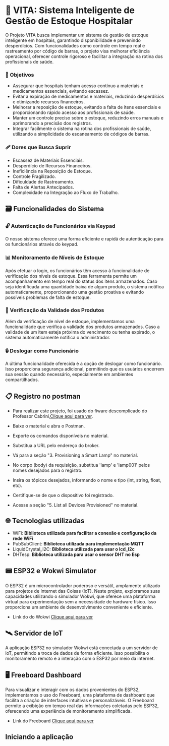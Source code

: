 # 💙 VITA: Sistema Inteligente de Gestão de Estoque Hospitalar
O Projeto VITA busca implementar um sistema de gestão de estoque inteligente em hospitais, garantindo disponibilidade e prevenindo desperdícios. Com funcionalidades como controle em tempo real e rastreamento por código de barras, o projeto visa melhorar eficiência operacional, oferecer controle rigoroso e facilitar a integração na rotina dos profissionais de saúde.

### 🎯 Objetivos
- Assegurar que hospitais tenham acesso contínuo a materiais e medicamentos essenciais, evitando escassez.
- Evitar a expiração de medicamentos e materiais, reduzindo desperdícios e otimizando recursos financeiros.
- Melhorar a reposição de estoque, evitando a falta de itens essenciais e proporcionando rápido acesso aos profissionais de saúde.
- Manter um controle preciso sobre o estoque, reduzindo erros manuais e aprimorando a precisão dos registros.
- Integrar facilmente o sistema na rotina dos profissionais de saúde, utilizando a simplicidade do escaneamento de códigos de barras.

### 🩹 Dores que Busca Suprir
- Escassez de Materiais Essenciais.
- Desperdício de Recursos Financeiros.
- Ineficiência na Reposição de Estoque.
- Controle Fragilizado.
- Dificuldade de Rastreamento.
- Falta de Alertas Antecipados.
- Complexidade na Integração ao Fluxo de Trabalho.

## 🗃 Funcionalidades do Sistema

### 🔓 Autenticação de Funcionários via Keypad

O nosso sistema oferece uma forma eficiente e rapidá de autenticação para os funcionários através do keypad.

### 📊 Monitoramento de Níveis de Estoque

Após efetuar o login, os funcionários têm acesso à funcionalidade de verificação dos níveis de estoque. 
Essa ferramenta permite um acompanhamento em tempo real do status dos itens armazenados. 
Caso seja identificada uma quantidade baixa de algum produto, o sistema notifica automaticamente, proporcionando uma gestão proativa e evitando possíveis problemas de falta de estoque.

### 📆 Verificação da Validade dos Produtos

Além da verificação de nível de estoque, implementamos uma funcionalidade que verifica a validade dos produtos armazenados. 
Caso a validade de um item esteja próxima do vencimento ou tenha expirado, o sistema automaticamente notifica o administrador. 

### 🔒 Deslogar como Funcionário

A última funcionalidade oferecida é a opção de deslogar como funcionário. 
Isso proporciona segurança adicional, permitindo que os usuários encerrem sua sessão quando necessário, especialmente em ambientes compartilhados.

## 📋 Registro no postman

- Para realizar este projeto, foi usado do fiware descomplicado do Professor Cabrini,<a href="https://github.com/fabiocabrini/fiware">Clique aqui para ver</a>.
  
- Baixe o material e abra o Postman.
  
- Exporte os comandos disponíveis no material.
  
- Substitua a URL pelo endereço do broker.
  
- Vá para a seção "3. Provisioning a Smart Lamp" no material.
  
- No corpo (body) da requisição, substitua 'lamp' e 'lamp001' pelos nomes desejados para o registro.
  
- Insira os tópicos desejados, informando o nome e tipo (int, string, float, etc).
  
- Certifique-se de que o dispositivo foi registrado.
  
- Acesse a seção "5. List all Devices Provisioned" no material.

## 🌐 Tecnologias utilizadas
- WiFi:
**Biblioteca utilizada para facilitar a conexão e configuração da rede WiFi**
- PubSubClient:
**Biblioteca utilizada para implementação MQTT**
- LiquidCrystal_I2C:
**Biblioteca utilizada para usar o lcd_I2c**
- DHTesp:
**Biblioteca utilizada para usar o sensor DHT no Esp**

## 📟 ESP32 e Wokwi Simulator
O ESP32 é um microcontrolador poderoso e versátil, amplamente utilizado para projetos de Internet das Coisas (IoT). 
Neste projeto, exploramos suas capacidades utilizando o simulador Wokwi, que oferece uma plataforma virtual para experimentação sem a necessidade de hardware físico. Isso proporciona um ambiente de desenvolvimento conveniente e eficiente.

- Link do do Wokwi <a href="https://wokwi.com/projects/382150998462319617">Clique aqui para ver</a>

## 🛰️ Servidor de IoT
A aplicação ESP32 no simulador Wokwi está conectada a um servidor de IoT, permitindo a troca de dados de forma eficiente. Isso possibilita o monitoramento remoto e a interação com o ESP32 por meio da internet.

## 🖥️ Freeboard Dashboard
Para visualizar e interagir com os dados provenientes do ESP32, implementamos o uso do Freeboard, uma plataforma de dashboard que facilita a criação de interfaces intuitivas e personalizáveis. O Freeboard permite a exibição em tempo real das informações coletadas pelo ESP32, oferecendo uma experiência de monitoramento simplificada.

- Link do Freeboard <a href="https://freeboard.io/board/pvoOVL">Clique aqui para ver</a>


## Iniciando a aplicação



